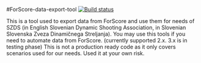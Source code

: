 #ForScore-data-export-tool
[![Build status](https://ci.appveyor.com/api/projects/status/19aw4u0e23yar677/branch/master?svg=true)](https://ci.appveyor.com/project/jernejk/forscore-data-export-tool/branch/master)

This is a tool used to export data from ForScore and use them for needs of SZDS (in English Slovenian Dynamic Shooting Association, in Slovenian Slovenska Zveza Dinamičnega Streljanja). You may use this tools if you need to automate data from ForScore. (currently supported 2.x. 3.x is in testing phase) This is not a production ready code as it only covers scenarios used for our needs. Used it at your own risk.
